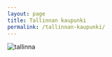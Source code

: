 ```yaml
---
layout: page
title: Tallinnan kaupunki
permalink: /tallinnan-kaupunki/
---
```


![tallinna](http://images.henheaven.co.uk/w1280-h450/locations/tallinn-1.jpg)
